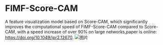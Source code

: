 # FIMF-Score-CAM
A feature visualization model based on Score-CAM, which significantly improves the computational speed of FIMF-Score-CAM compared to Score-CAM, with a speed increase of over 90% on large networks,paper is online: https://doi.org/10.1049/ipr2.12670.
![图片](https://user-images.githubusercontent.com/66677296/232287251-e6d5f29b-ba8e-4208-8777-8e087d8e7bf0.png)
